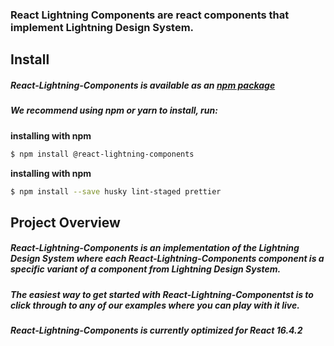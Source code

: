 ### React Lightning Components  are react components  that implement Lightning Design System.

## Install

##### React-Lightning-Components is available as an [npm package]()

##### We recommend using npm or yarn to install, run:

__installing with npm__

```sh
$ npm install @react-lightning-components
```

__installing with npm__

```sh
$ npm install --save husky lint-staged prettier
```

## Project Overview

##### React-Lightning-Components is an implementation of the Lightning Design System where each React-Lightning-Components  component is a specific variant of a component from Lightning Design System.

##### The easiest way to get started with React-Lightning-Componentst is to click through to any of our examples where you can play with it live.

##### React-Lightning-Components is currently optimized for React 16.4.2
